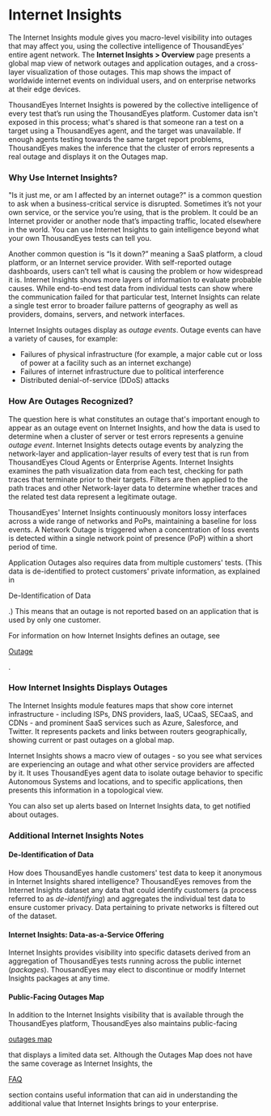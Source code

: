 # Internet Insights

The Internet Insights module gives you macro-level visibility into outages that may affect you, using the collective intelligence of ThousandEyes’ entire agent network. The **Internet Insights > Overview** page presents a global map view of network outages and application outages, and a cross-layer visualization of those outages. This map shows the impact of worldwide internet events on individual users, and on enterprise networks at their edge devices.

ThousandEyes Internet Insights is powered by the collective intelligence of every test that’s run using the ThousandEyes platform. Customer data isn't exposed in this process; what's shared is that someone ran a test on a target using a ThousandEyes agent, and the target was unavailable. If enough agents testing towards the same target report problems, ThousandEyes makes the inference that the cluster of errors represents a real outage and displays it on the Outages map.

### Why Use Internet Insights? <a href="#why-use-internet-insights" id="why-use-internet-insights"></a>

"Is it just me, or am I affected by an internet outage?" is a common question to ask when a business-critical service is disrupted. Sometimes it’s not your own service, or the service you’re using, that is the problem. It could be an Internet provider or another node that’s impacting traffic, located elsewhere in the world. You can use Internet Insights to gain intelligence beyond what your own ThousandEyes tests can tell you.

Another common question is “Is it down?” meaning a SaaS platform, a cloud platform, or an Internet service provider. With self-reported outage dashboards, users can’t tell what is causing the problem or how widespread it is. Internet Insights shows more layers of information to evaluate probable causes. While end-to-end test data from individual tests can show where the communication failed for that particular test, Internet Insights can relate a single test error to broader failure patterns of geography as well as providers, domains, servers, and network interfaces.

Internet Insights outages display as _outage events_. Outage events can have a variety of causes, for example:

* Failures of physical infrastructure (for example, a major cable cut or loss of power at a facility such as an internet exchange)
* Failures of internet infrastructure due to political interference
* Distributed denial-of-service (DDoS) attacks

### How Are Outages Recognized? <a href="#how-are-outages-recognized" id="how-are-outages-recognized"></a>

The question here is what constitutes an outage that's important enough to appear as an outage event on Internet Insights, and how the data is used to determine when a cluster of server or test errors represents a genuine _outage event_. Internet Insights detects outage events by analyzing the network-layer and application-layer results of every test that is run from ThousandEyes Cloud Agents or Enterprise Agents. Internet Insights examines the path visualization data from each test, checking for path traces that terminate prior to their targets. Filters are then applied to the path traces and other Network-layer data to determine whether traces and the related test data represent a legitimate outage.

ThousandEyes' Internet Insights continuously monitors lossy interfaces across a wide range of networks and PoPs, maintaining a baseline for loss events. A Network Outage is triggered when a concentration of loss events is detected within a single network point of presence (PoP) within a short period of time.

Application Outages also requires data from multiple customers' tests. (This data is de-identified to protect customers' private information, as explained in

De-Identification of Data

.) This means that an outage is not reported based on an application that is used by only one customer.

For information on how Internet Insights defines an outage, see

[Outage](https://docs.thousandeyes.com/product-documentation/internet-insights/int-terminology#outage)

.

### How Internet Insights Displays Outages <a href="#how-internet-insights-displays-outages" id="how-internet-insights-displays-outages"></a>

The Internet Insights module features maps that show core internet infrastructure - including ISPs, DNS providers, IaaS, UCaaS, SECaaS, and CDNs - and prominent SaaS services such as Azure, Salesforce, and Twitter. It represents packets and links between routers geographically, showing current or past outages on a global map.

Internet Insights shows a macro view of outages - so you see what services are experiencing an outage and what other service providers are affected by it. It uses ThousandEyes agent data to isolate outage behavior to specific Autonomous Systems and locations, and to specific applications, then presents this information in a topological view.

You can also set up alerts based on Internet Insights data, to get notified about outages.

### Additional Internet Insights Notes <a href="#additional-internet-insights-notes" id="additional-internet-insights-notes"></a>

#### De-Identification of Data <a href="#de-identification-of-data" id="de-identification-of-data"></a>

How does ThousandEyes handle customers' test data to keep it anonymous in Internet Insights shared intelligence? ThousandEyes removes from the Internet Insights dataset any data that could identify customers (a process referred to as _de-identifying_) and aggregates the individual test data to ensure customer privacy. Data pertaining to private networks is filtered out of the dataset.

#### Internet Insights: Data-as-a-Service Offering <a href="#internet-insights-data-as-a-service-offering" id="internet-insights-data-as-a-service-offering"></a>

Internet Insights provides visibility into specific datasets derived from an aggregation of ThousandEyes tests running across the public internet (_packages_). ThousandEyes may elect to discontinue or modify Internet Insights packages at any time.

#### Public-Facing Outages Map <a href="#public-facing-outages-map" id="public-facing-outages-map"></a>

In addition to the Internet Insights visibility that is available through the ThousandEyes platform, ThousandEyes also maintains public-facing

[outages map](https://www.thousandeyes.com/outages/)

that displays a limited data set. Although the Outages Map does not have the same coverage as Internet Insights, the

[FAQ](https://www.thousandeyes.com/outages/faq)

section contains useful information that can aid in understanding the additional value that Internet Insights brings to your enterprise.
